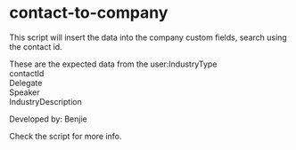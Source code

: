 # contact-to-company

This script will insert the data into the company custom fields, search using the contact id.

These are the expected data from the user:IndustryType\
                                          contactId\
                                          Delegate\
                                          Speaker\
                                          IndustryDescription
                                          
Developed by: Benjie

Check the script for more info.

